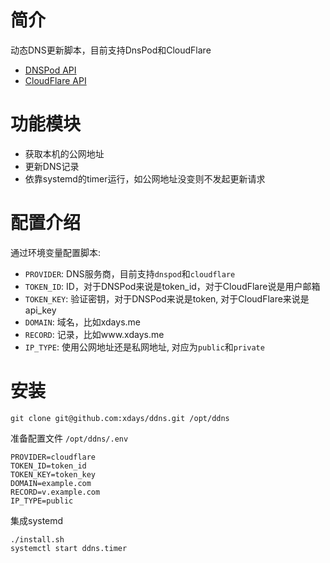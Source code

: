 # 简介

动态DNS更新脚本，目前支持DnsPod和CloudFlare

* [DNSPod API](https://www.dnspod.cn/docs/records.html#dns)
* [CloudFlare API](https://api.cloudflare.com/)

# 功能模块

* 获取本机的公网地址
* 更新DNS记录
* 依靠systemd的timer运行，如公网地址没变则不发起更新请求

# 配置介绍

通过环境变量配置脚本:

* `PROVIDER`: DNS服务商，目前支持`dnspod`和`cloudflare`
* `TOKEN_ID`: ID，对于DNSPod来说是token_id，对于CloudFlare说是用户邮箱
* `TOKEN_KEY`: 验证密钥，对于DNSPod来说是token, 对于CloudFlare来说是api_key
* `DOMAIN`: 域名，比如xdays.me
* `RECORD`: 记录，比如www.xdays.me
* `IP_TYPE`: 使用公网地址还是私网地址, 对应为`public`和`private`

# 安装

```
git clone git@github.com:xdays/ddns.git /opt/ddns
```

准备配置文件 `/opt/ddns/.env`

```
PROVIDER=cloudflare
TOKEN_ID=token_id
TOKEN_KEY=token_key
DOMAIN=example.com
RECORD=v.example.com
IP_TYPE=public
```

集成systemd

```
./install.sh
systemctl start ddns.timer
```
